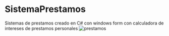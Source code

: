 # SistemaPrestamos
Sistemas de prestamos creado en C# con windows form  con calculadora de intereses de prestamos personales
![prestamos](https://user-images.githubusercontent.com/49384961/145270124-364e33af-40a9-46f1-9020-c6ba627f7de1.png)
